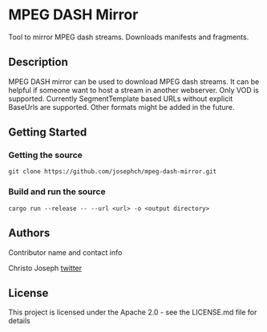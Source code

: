 # MPEG DASH Mirror

Tool to mirror MPEG dash streams. Downloads manifests and fragments.

## Description

MPEG DASH mirror can be used to download MPEG dash streams. It can be helpful if someone want to host a stream in another webserver. 
Only VOD is supported.
Currently SegmentTemplate based URLs without explicit BaseUrls are supported. Other formats might be added in the future.

## Getting Started

### Getting the source
```
git clone https://github.com/josephch/mpeg-dash-mirror.git
```
### Build and run the source

```
cargo run --release -- --url <url> -o <output directory>
```

## Authors

Contributor name and contact info

Christo Joseph
[twitter](https://x.com/christojoseph)

## License

This project is licensed under the Apache 2.0 - see the LICENSE.md file for details
